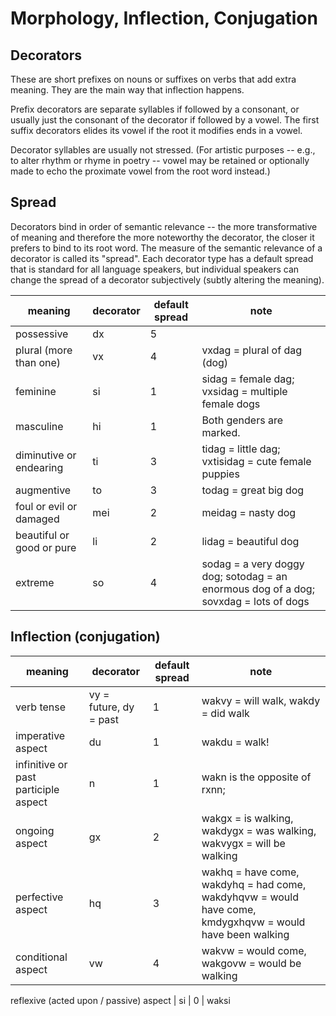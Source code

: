 # Morphology, Inflection, Conjugation

## Decorators
These are short prefixes on nouns or suffixes on verbs that add extra meaning. They are the main way that inflection happens.

Prefix decorators are separate syllables if followed by a consonant, or usually just the consonant of the decorator if followed by a vowel. The first suffix decorators elides its vowel if the root it modifies ends in a vowel.

Decorator syllables are usually not stressed. (For artistic purposes -- e.g., to alter rhythm or rhyme in poetry -- vowel may be retained or optionally made to echo the proximate vowel from the root word instead.)

## Spread
Decorators bind in order of semantic relevance -- the more transformative of meaning and therefore the more noteworthy the decorator, the closer it prefers to bind to its root word. The measure of the semantic relevance of a decorator is called its "spread". Each decorator type has a default spread that is standard for all language speakers, but individual speakers can change the spread of a decorator subjectively (subtly altering the meaning).

meaning | decorator | default spread | note
--- | --- | --- | ---
possessive | dx | 5 | 
plural (more than one) | vx | 4 | vxdag = plural of dag (dog)
feminine | si | 1 | sidag = female dag; vxsidag = multiple female dogs
masculine | hi | 1 | Both genders are marked.
diminutive or endearing | ti | 3 | tidag = little dag; vxtisidag = cute female puppies
augmentive | to | 3 | todag = great big dog
foul or evil or damaged | mei | 2 | meidag = nasty dog
beautiful or good or pure | li | 2 | lidag = beautiful dog
extreme | so | 4 | sodag = a very doggy dog; sotodag = an enormous dog of a dog; sovxdag = lots of dogs

## Inflection (conjugation)

meaning | decorator | default spread | note
--- | --- | --- | ---
verb tense | vy = future, dy = past | 1 | wakvy = will walk, wakdy = did walk
imperative aspect | du | 1 | wakdu = walk!
infinitive or past participle aspect | n | 1 | wakn is the opposite of rxnn; 
ongoing aspect | gx | 2 | wakgx = is walking, wakdygx = was walking, wakvygx = will be walking
perfective aspect | hq | 3 | wakhq = have come, wakdyhq = had come, wakdyhqvw = would have come, kmdygxhqvw = would have been walking
conditional aspect | vw | 4 | wakvw = would come, wakgovw = would be walking

reflexive (acted upon / passive) aspect | si | 0 | waksi
